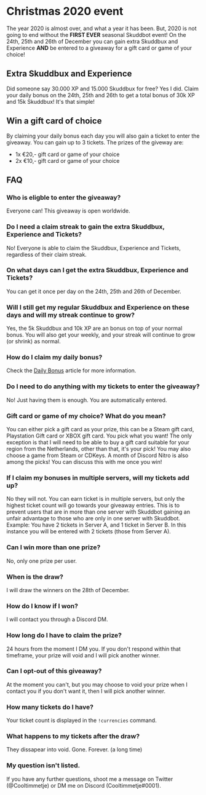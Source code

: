 # Christmas 2020 event
The year 2020 is almost over, and what a year it has been. But, 2020 is not going to end without the **FIRST EVER** seasonal Skuddbot event! On the 24th, 25th and 26th of December you can gain extra Skuddbux and Experience **AND** be entered to a giveaway for a gift card or game of your choice!

## Extra Skuddbux and Experience
Did someone say 30.000 XP and 15.000 Skuddbux for free? Yes I did. Claim your daily bonus on the 24th, 25th and 26th to get a total bonus of 30k XP and 15k Skuddbux! It's that simple!

## Win a gift card of choice
By claiming your daily bonus each day you will also gain a ticket to enter the giveaway. You can gain up to 3 tickets. The prizes of the giveway are:
* 1x €20,- gift card or game of your choice
* 2x €10,- gift card or game of your choice

## FAQ
### Who is eligble to enter the giveaway?
Everyone can! This giveaway is open worldwide. 

### Do I need a claim streak to gain the extra Skuddbux, Experience and Tickets?
No! Everyone is able to claim the Skuddbux, Experience and Tickets, regardless of their claim streak.

### On what days can I get the extra Skuddbux, Experience and Tickets?
You can get it once per day on the 24th, 25th and 26th of December.

### Will I still get my regular Skuddbux and Experience on these days and will my streak continue to grow?
Yes, the 5k Skuddbux and 10k XP are an bonus on top of your normal bonus. You will also get your weekly, and your streak will continue to grow (or shrink) as normal.

### How do I claim my daily bonus?
Check the [Daily Bonus](/Systems/daily-bonus.md) article for more information.

### Do I need to do anything with my tickets to enter the giveaway?
No! Just having them is enough. You are automatically entered.

### Gift card or game of my choice? What do you mean?
You can either pick a gift card as your prize, this can be a Steam gift card, Playstation Gift card or XBOX gift card. You pick what you want! The only exception is that I will need to be able to buy a gift card suitable for your region from the Netherlands, other than that, it's your pick!
You may also choose a game from Steam or CDKeys. A month of Discord Nitro is also among the picks! You can discuss this with me once you win!


### If I claim my bonuses in multiple servers, will my tickets add up?
No they will not. You can earn ticket is in multiple servers, but only the highest ticket count will go towards your giveaway entries. This is to prevent users that are in more than one server with Skuddbot gaining an unfair advantage to those who are only in one server with Skuddbot.
Example: You have 2 tickets in Server A, and 1 ticket in Server B. In this instance you will be entered with 2 tickets (those from Server A).

### Can I win more than one prize?
No, only one prize per user.

### When is the draw?
I will draw the winners on the 28th of December.

### How do I know if I won?
I will contact you through a Discord DM.

### How long do I have to claim the prize?
24 hours from the moment I DM you. If you don't respond within that timeframe, your prize will void and I will pick another winner.

### Can I opt-out of this giveaway?
At the moment you can't, but you may choose to void your prize when I contact you if you don't want it, then I will pick another winner.

### How many tickets do I have?
Your ticket count is displayed in the `!currencies` command.

### What happens to my tickets after the draw?
They dissapear into void. Gone. Forever. (a long time)

### My question isn't listed.
If you have any further questions, shoot me a message on Twitter (@Cooltimmetje) or DM me on Discord (Cooltimmetje#0001).